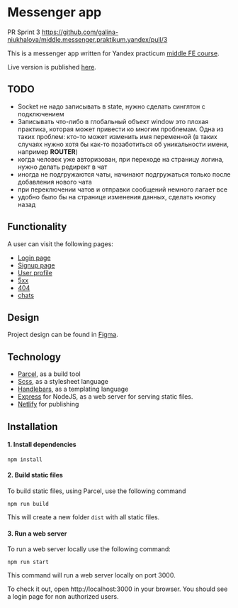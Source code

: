 # Messenger app

PR Sprint 3 https://github.com/galina-niukhalova/middle.messenger.praktikum.yandex/pull/3

This is a messenger app written for Yandex practicum [middle FE course](https://practicum.yandex.ru/profile/middle-frontend/).

Live version is published [here](https://galina-messenger.netlify.app).

## TODO
- Socket не надо записывать в state, нужно сделать синглтон с подключением
- Записывать что-либо в глобальный объект window это плохая практика, которая может привести ко многим проблемам.
Одна из таких проблем: кто-то может изменить имя переменной (в таких случаях нужно хотя бы как-то позаботиться об уникальности имени, например __ROUTER__)
- когда человек уже авторизован, при переходе на страницу логина, нужно делать редирект в чат
- иногда не подгружаются чаты, начинают подгружаться только после добавления нового чата
- при переключении чатов и отправки сообщений немного лагает все
- удобно было бы на странице изменения данных, сделать кнопку назад

## Functionality
A user can visit the following pages:
- [Login page](https://galina-messenger.netlify.app/)
- [Signup page](https://galina-messenger.netlify.app/signup)
- [User profile](https://galina-messenger.netlify.app/profile)
- [5xx](https://galina-messenger.netlify.app/error)
- [404](https://galina-messenger.netlify.app/random)
- [chats](https://galina-messenger.netlify.app/chats)

## Design
Project design can be found in [Figma](https://www.figma.com/file/EuBlJHo8hEbs4qs7NQc64c/Chat-Galina).

## Technology 
- [Parcel](https://parceljs.org/), as a build tool
- [Scss](https://sass-lang.com/), as a stylesheet language
- [Handlebars](https://handlebarsjs.com/), as a templating language
- [Express](https://expressjs.com/) for NodeJS, as a web server for serving static files.
- [Netlify](https://app.netlify.com/) for publishing

## Installation
#### 1. Install dependencies
```
npm install
```

#### 2. Build static files
To build static files, using Parcel, use the following command
```
npm run build
```
This will create a new folder `dist` with all static files.

#### 3. Run a web server
To run a web server locally use the following command: 
```
npm run start
```
This command will run a web server locally on port 3000.

To check it out, open http://localhost:3000 in your browser.
You should see a login page for non authorized users.
